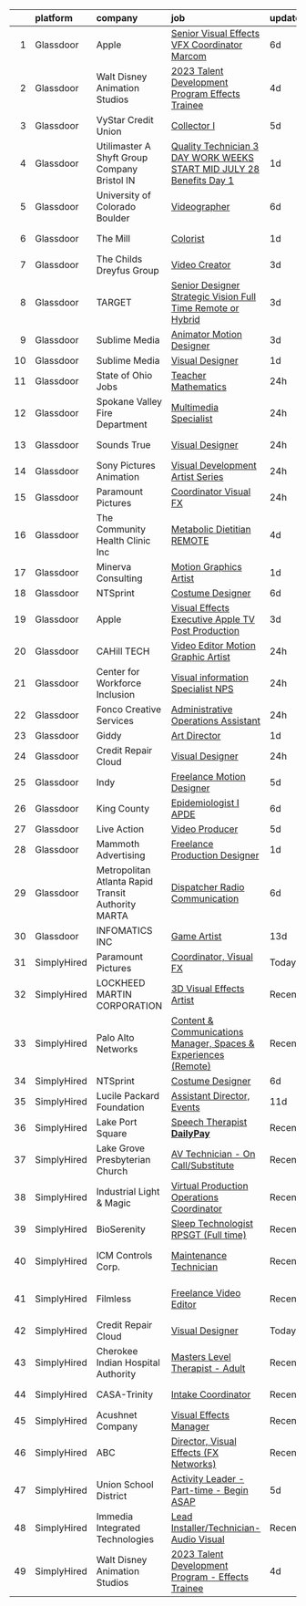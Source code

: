 

|    | platform    | company                                             | job                                                                                                                                                                                                                                                                                                                                                                                                                                                                                                                                                                                                                                                                                                                                                                                                                                                                                                                                                                              | update_time   | location           |
|---:|:------------|:----------------------------------------------------|:---------------------------------------------------------------------------------------------------------------------------------------------------------------------------------------------------------------------------------------------------------------------------------------------------------------------------------------------------------------------------------------------------------------------------------------------------------------------------------------------------------------------------------------------------------------------------------------------------------------------------------------------------------------------------------------------------------------------------------------------------------------------------------------------------------------------------------------------------------------------------------------------------------------------------------------------------------------------------------|:--------------|:-------------------|
|  1 | Glassdoor   | Apple                                               | [Senior Visual Effects  VFX  Coordinator  Marcom](https://www.glassdoor.com/partner/jobListing.htm?pos=109&ao=1136043&s=58&guid=000001833aded97e81e523f62822ea20&src=GD_JOB_AD&t=SR&vt=w&cs=1_1dd2534e&cb=1663140027139&jobListingId=1008124951461&jrtk=3-0-1gctdtmd52go8001-1gctdtmdkjrp7800-177502a4d392399e-)                                                                                                                                                                                                                                                                                                                                                                                                                                                                                                                                                                                                                                                                 | 6d            | Cupertino, CA      |
|  2 | Glassdoor   | Walt Disney Animation Studios                       | [2023 Talent Development Program   Effects Trainee](https://www.glassdoor.com/partner/jobListing.htm?pos=108&ao=1136043&s=58&guid=000001833aded97e81e523f62822ea20&src=GD_JOB_AD&t=SR&vt=w&cs=1_394baf00&cb=1663140027139&jobListingId=1008128862520&jrtk=3-0-1gctdtmd52go8001-1gctdtmdkjrp7800-75fffbc0dc0d6f25-)                                                                                                                                                                                                                                                                                                                                                                                                                                                                                                                                                                                                                                                               | 4d            | Burbank, CA        |
|  3 | Glassdoor   | VyStar Credit Union                                 | [Collector I](https://www.glassdoor.com/partner/jobListing.htm?pos=129&ao=1136043&s=58&guid=000001833aded97e81e523f62822ea20&src=GD_JOB_AD&t=SR&vt=w&cs=1_f316c89a&cb=1663140027144&jobListingId=1008127312038&jrtk=3-0-1gctdtmd52go8001-1gctdtmdkjrp7800-bd33887122b95cf0-)                                                                                                                                                                                                                                                                                                                                                                                                                                                                                                                                                                                                                                                                                                     | 5d            | Jacksonville, FL   |
|  4 | Glassdoor   | Utilimaster  A Shyft Group Company   Bristol  IN    | [Quality Technician 3 DAY WORK WEEKS START MID JULY   28 Benefits Day 1 ](https://www.glassdoor.com/partner/jobListing.htm?pos=106&ao=1110586&s=58&guid=000001833aded97e81e523f62822ea20&src=GD_JOB_AD&t=SR&vt=w&ea=1&cs=1_398108c7&cb=1663140027138&jobListingId=1008133767579&cpc=2CAED5C921A5F994&jrtk=3-0-1gctdtmd52go8001-1gctdtmdkjrp7800-2af0f9561dcbb0d7--6NYlbfkN0CYi_rnJ6tDk9y6Bl7prN6vhWaqnJg32vKJIaeoAUM-eWwypNjjsPttMiWiXj2eDSxxogwDcc9SQMCSboAL09YDvLNgp5IskXS9bRIp2d2zfYDMcs70oYK8lszPCJIKsxYh8eKWuoP_uixh8jHrjUC3cXR_tnc4InnAZbMD1ubC3CavNOypIdFpJCP_ZhDynkFu6S4twmtGPYqTNp8e9Drf-UeZomtKuLjku8WG_ZBdhP8wKT89SwSUZGvV3kNrMGdIsmX9G_idI6qvz5JtSbHqqjPMDb3AsfLYfeJMt66DpQhglGxfW_M0pkasU2NsGHD2UQAsh1v29hZjX2ILSwy05YemKEbsX4pC081y6RC5DAYMbn6PAcCSBuzeAE476nPsbvEklYgX0j8f_NoC6fkRDsQLmamFS3Z1qQ58DM_LKCL5RAQOcGMBZd9AqOJK3KWSTON_KsI1c4jtr5ej4Aj6KFcvKiMedvKr5KhwTmos9iVYCfmzkqQE5hyp_K1W_4VG4mgAB0kgS1mz7AKccAj_piK43aLWASLxfU3xG9dEB2Wme_GacqdarFiNtHomdwk%3D) | 1d            | Bristol, IN        |
|  5 | Glassdoor   | University of Colorado Boulder                      | [Videographer](https://www.glassdoor.com/partner/jobListing.htm?pos=120&ao=1136043&s=58&guid=000001833aded97e81e523f62822ea20&src=GD_JOB_AD&t=SR&vt=w&cs=1_b8edc1fc&cb=1663140027142&jobListingId=1008123762108&jrtk=3-0-1gctdtmd52go8001-1gctdtmdkjrp7800-da93c04579a50a4e-)                                                                                                                                                                                                                                                                                                                                                                                                                                                                                                                                                                                                                                                                                                    | 6d            | Boulder, CO        |
|  6 | Glassdoor   | The Mill                                            | [Colorist](https://www.glassdoor.com/partner/jobListing.htm?pos=111&ao=1136043&s=58&guid=000001833aded97e81e523f62822ea20&src=GD_JOB_AD&t=SR&vt=w&cs=1_b9ab8294&cb=1663140027139&jobListingId=1008135529367&jrtk=3-0-1gctdtmd52go8001-1gctdtmdkjrp7800-34cde9ec856f672c-)                                                                                                                                                                                                                                                                                                                                                                                                                                                                                                                                                                                                                                                                                                        | 1d            | New York, NY       |
|  7 | Glassdoor   | The Childs Dreyfus Group                            | [Video Creator](https://www.glassdoor.com/partner/jobListing.htm?pos=125&ao=1136043&s=58&guid=000001833aded97e81e523f62822ea20&src=GD_JOB_AD&t=SR&vt=w&ea=1&cs=1_907e7627&cb=1663140027143&jobListingId=1008130552471&jrtk=3-0-1gctdtmd52go8001-1gctdtmdkjrp7800-2b3fa6dd7eb320e3-)                                                                                                                                                                                                                                                                                                                                                                                                                                                                                                                                                                                                                                                                                              | 3d            | Remote             |
|  8 | Glassdoor   | TARGET                                              | [Senior Designer  Strategic Vision  Full Time Remote or Hybrid ](https://www.glassdoor.com/partner/jobListing.htm?pos=117&ao=1136043&s=58&guid=000001833aded97e81e523f62822ea20&src=GD_JOB_AD&t=SR&vt=w&cs=1_63034f07&cb=1663140027141&jobListingId=1008130637902&jrtk=3-0-1gctdtmd52go8001-1gctdtmdkjrp7800-97676a695d493dd1-)                                                                                                                                                                                                                                                                                                                                                                                                                                                                                                                                                                                                                                                  | 3d            | Minneapolis, MN    |
|  9 | Glassdoor   | Sublime Media                                       | [Animator Motion Designer](https://www.glassdoor.com/partner/jobListing.htm?pos=130&ao=1136043&s=58&guid=000001833aded97e81e523f62822ea20&src=GD_JOB_AD&t=SR&vt=w&ea=1&cs=1_4e3ff34e&cb=1663140027144&jobListingId=1008130980122&jrtk=3-0-1gctdtmd52go8001-1gctdtmdkjrp7800-eac606f2f5af83ae-)                                                                                                                                                                                                                                                                                                                                                                                                                                                                                                                                                                                                                                                                                   | 3d            | Remote             |
| 10 | Glassdoor   | Sublime Media                                       | [Visual Designer](https://www.glassdoor.com/partner/jobListing.htm?pos=128&ao=1136043&s=58&guid=000001833aded97e81e523f62822ea20&src=GD_JOB_AD&t=SR&vt=w&ea=1&cs=1_33efbd54&cb=1663140027143&jobListingId=1008134228858&jrtk=3-0-1gctdtmd52go8001-1gctdtmdkjrp7800-5c9f2687d3b71894-)                                                                                                                                                                                                                                                                                                                                                                                                                                                                                                                                                                                                                                                                                            | 1d            | Seattle, WA        |
| 11 | Glassdoor   | State of Ohio Jobs                                  | [Teacher  Mathematics ](https://www.glassdoor.com/partner/jobListing.htm?pos=116&ao=1136043&s=58&guid=000001833aded97e81e523f62822ea20&src=GD_JOB_AD&t=SR&vt=w&cs=1_09a1705f&cb=1663140027141&jobListingId=1008136482810&jrtk=3-0-1gctdtmd52go8001-1gctdtmdkjrp7800-7266895dfa43226f-)                                                                                                                                                                                                                                                                                                                                                                                                                                                                                                                                                                                                                                                                                           | 24h           | Ohio               |
| 12 | Glassdoor   | Spokane Valley Fire Department                      | [Multimedia Specialist](https://www.glassdoor.com/partner/jobListing.htm?pos=101&ao=1110586&s=58&guid=000001833aded97e81e523f62822ea20&src=GD_JOB_AD&t=SR&vt=w&ea=1&cs=1_d5a0b161&cb=1663140027137&jobListingId=1008137683547&cpc=83630893E902B957&jrtk=3-0-1gctdtmd52go8001-1gctdtmdkjrp7800-8b41addf6e98c362--6NYlbfkN0C2SVAOpOeIWQkPp9EeCSLxTLheLRty2uanDx8E9nXZ3g7Cffj4cvvBc6Luu62IeSh63Gjc3BiW3gHdmv27RBQ2UL3xAtjI2M7F8vNeFdUoYhfkPoAzoA0biGlhf8UxaHD_fnVBWElKn72wxuIyPLi2C7nI5aNoQIc0hx_jM6Pj1zjAGFYnWoNtC7o9uIl7kc4CXzjkaTIgPTvvewEVZHaJGUcWQkSg9ps0-AIpgHsY3jBYAPGxAEkdmaJjxAzxc9o3adKBLt3i4i2Nuhj86jJCUkNiz7VFGAT5oDQ4EMatDnDouLIcmcZGVXLglmkt4NxJjAB1aG_z2RczQu7G9Y_tF-NsRkIUNSWIEB0vLIbaZQZGyH1DjLklOErCXRSkZrjPJt4dkDRJifYy0mv28L-obkLSaf7dfoxd74uDgWmYP4fWJ-afyrIJyyoK5jCZi9C2GSOVAAy-yVw3DCq3CWSrKs7LNWo4fSyNXh9E7RYjLBu_0zkxTveoYOOIVDZro7yRw3Jy8Ozlmw%3D%3D)                                                                                                     | 24h           | Spokane, WA        |
| 13 | Glassdoor   | Sounds True                                         | [Visual Designer](https://www.glassdoor.com/partner/jobListing.htm?pos=118&ao=1136043&s=58&guid=000001833aded97e81e523f62822ea20&src=GD_JOB_AD&t=SR&vt=w&ea=1&cs=1_59be276a&cb=1663140027141&jobListingId=1008136172477&jrtk=3-0-1gctdtmd52go8001-1gctdtmdkjrp7800-43129ac4df26c860-)                                                                                                                                                                                                                                                                                                                                                                                                                                                                                                                                                                                                                                                                                            | 24h           | Louisville, CO     |
| 14 | Glassdoor   | Sony Pictures Animation                             | [Visual Development Artist   Series](https://www.glassdoor.com/partner/jobListing.htm?pos=113&ao=1136043&s=58&guid=000001833aded97e81e523f62822ea20&src=GD_JOB_AD&t=SR&vt=w&cs=1_050866ba&cb=1663140027140&jobListingId=1008137955354&jrtk=3-0-1gctdtmd52go8001-1gctdtmdkjrp7800-de29373453c4995d-)                                                                                                                                                                                                                                                                                                                                                                                                                                                                                                                                                                                                                                                                              | 24h           | Culver City, CA    |
| 15 | Glassdoor   | Paramount Pictures                                  | [Coordinator  Visual FX](https://www.glassdoor.com/partner/jobListing.htm?pos=115&ao=1136043&s=58&guid=000001833aded97e81e523f62822ea20&src=GD_JOB_AD&t=SR&vt=w&cs=1_fb1f824f&cb=1663140027140&jobListingId=1008136875068&jrtk=3-0-1gctdtmd52go8001-1gctdtmdkjrp7800-7b8b652dda9028a5-)                                                                                                                                                                                                                                                                                                                                                                                                                                                                                                                                                                                                                                                                                          | 24h           | Los Angeles, CA    |
| 16 | Glassdoor   | The Community Health Clinic  Inc                    | [Metabolic Dietitian   REMOTE](https://www.glassdoor.com/partner/jobListing.htm?pos=103&ao=1110586&s=58&guid=000001833aded97e81e523f62822ea20&src=GD_JOB_AD&t=SR&vt=w&ea=1&cs=1_9cdb4cbb&cb=1663140027138&jobListingId=1008129165271&cpc=E773D000C9BC26FA&jrtk=3-0-1gctdtmd52go8001-1gctdtmdkjrp7800-6162d7648cb47b75--6NYlbfkN0D0ZqxdZg2TwcIemQ4yr89eGinLCR7bn2QHXosobzuZIBtE5v5Cx1iPN3QNV9iQzMT2724C0P2kf9PiWd-cLlgyLjFwwh4cOHR_mkbaX8S9xrCnXaS18eJypFgZibvzvP5RJfj5122XeAC38FwpsR6UBDuBd7gq4aoo2YSQu0cqUYugJtz6t9eeHKER8m7i7h7VDgnwDr6bnWBKYp2Tvd4U8PBkg5vts9aV5PmA17RGlt_rW4sXBSQfWKtn2U3FUggJmx-_HQo6EwiCWA_fORuoV4Xmy-pbo6jJ9P2bVgdaqusUR_8JP7khQy1lVYqeTo97hmySc64mG-cO9M5r22-7A11RaAZvD5oy3eIEl16Lu3WgeocVrKue0GF6j3D_QxX7Leds3be1fVVXn6tdGiLhVAGkSRVL5XhzGtWy1A80ovjC3NkzMxJF7y764QIiBSytWYB61aQqqg3pcZ-jhKzh3P0cLGvUI3by0v7Aj5KKXaX_5e8N36XdtAHbxlPWiYg%3D)                                                                                                            | 4d            | Remote             |
| 17 | Glassdoor   | Minerva Consulting                                  | [Motion Graphics Artist](https://www.glassdoor.com/partner/jobListing.htm?pos=126&ao=1136043&s=58&guid=000001833aded97e81e523f62822ea20&src=GD_JOB_AD&t=SR&vt=w&ea=1&cs=1_b0f47410&cb=1663140027143&jobListingId=1008134222954&jrtk=3-0-1gctdtmd52go8001-1gctdtmdkjrp7800-91e077c834931176-)                                                                                                                                                                                                                                                                                                                                                                                                                                                                                                                                                                                                                                                                                     | 1d            | Remote             |
| 18 | Glassdoor   | NTSprint                                            | [Costume Designer](https://www.glassdoor.com/partner/jobListing.htm?pos=107&ao=1136043&s=58&guid=000001833aded97e81e523f62822ea20&src=GD_JOB_AD&t=SR&vt=w&ea=1&cs=1_6a04be07&cb=1663140027138&jobListingId=1008125068997&jrtk=3-0-1gctdtmd52go8001-1gctdtmdkjrp7800-c91b35fba03e95ee-)                                                                                                                                                                                                                                                                                                                                                                                                                                                                                                                                                                                                                                                                                           | 6d            | Remote             |
| 19 | Glassdoor   | Apple                                               | [Visual Effects Executive  Apple TV  Post Production](https://www.glassdoor.com/partner/jobListing.htm?pos=112&ao=1136043&s=58&guid=000001833aded97e81e523f62822ea20&src=GD_JOB_AD&t=SR&vt=w&cs=1_7b53f8c5&cb=1663140027139&jobListingId=1008130984242&jrtk=3-0-1gctdtmd52go8001-1gctdtmdkjrp7800-cef1915e59ab6a75-)                                                                                                                                                                                                                                                                                                                                                                                                                                                                                                                                                                                                                                                             | 3d            | Culver City, CA    |
| 20 | Glassdoor   | CAHill TECH                                         | [Video Editor   Motion Graphic Artist](https://www.glassdoor.com/partner/jobListing.htm?pos=105&ao=1110586&s=58&guid=000001833aded97e81e523f62822ea20&src=GD_JOB_AD&t=SR&vt=w&ea=1&cs=1_f1974a12&cb=1663140027138&jobListingId=1008136789858&cpc=A65DF3A704A48F9B&jrtk=3-0-1gctdtmd52go8001-1gctdtmdkjrp7800-95ecd16d55d109be--6NYlbfkN0CHpSnjIPxMtekS58WZl5Olhjo2iWL5RjE_Boe0ccr3FuGoV4i2gtzxM52I_gDoApS3fSno2zIsBcYzrcdPMQWsV2pu-S-X_LpozHPnRsQpsdCjn2okO6EhQUYKDd9v9IRgrWI-wGxamJK9uwwYNiH057cNNYMX_vyc1U4ZP9-3e06zh9JSkn3X4OXVyM2XLOBlcjxwhmrxSrsgEtzf-pHDywYLvOB0t7vOYkIuBrL-noAmliQXG-d1yNc7gj4J9UaL5AqqoCqUa8Bg6vpDVPSZjqmaTpR9gnXvj40cUJBbJTaQswYn43v-IsXq6maNRm4XgK2tb7jQiCV9jJBwfEqy5it-ofq6diutFo-1ZcLzZTRfOOGBgwkZWXQ9LcbWeRHNB5pxrjJE-DTLzhhB_Chr3obb_a61y-unFRPSOu8Uz5V_1IL9TiJn8tE2hvdToiF0ZaseMvbrYWCXmGMYZ1g0GDhmGp4hwHAhp9o2AsUfyQO3cxNVujcBnZw3iTtVFcw%3D)                                                                                                    | 24h           | Remote             |
| 21 | Glassdoor   | Center for Workforce Inclusion                      | [Visual information Specialist  NPS ](https://www.glassdoor.com/partner/jobListing.htm?pos=124&ao=1136043&s=58&guid=000001833aded97e81e523f62822ea20&src=GD_JOB_AD&t=SR&vt=w&ea=1&cs=1_30a19432&cb=1663140027142&jobListingId=1008137670926&jrtk=3-0-1gctdtmd52go8001-1gctdtmdkjrp7800-ef90cc2ddcce0307-)                                                                                                                                                                                                                                                                                                                                                                                                                                                                                                                                                                                                                                                                        | 24h           | Washington, DC     |
| 22 | Glassdoor   | Fonco Creative Services                             | [Administrative Operations Assistant](https://www.glassdoor.com/partner/jobListing.htm?pos=104&ao=1110586&s=58&guid=000001833aded97e81e523f62822ea20&src=GD_JOB_AD&t=SR&vt=w&ea=1&cs=1_826922b6&cb=1663140027138&jobListingId=1008137943445&cpc=F583A5AE0DDDFE3A&jrtk=3-0-1gctdtmd52go8001-1gctdtmdkjrp7800-aff7fbd2d6a93aef--6NYlbfkN0DWtRa9NJfjQIs4MWRRqD4F41esfMsK79cV24t80VXfzRkbbbFADk-5Zx6n6xWQ6mttnHP6zlucmNrYbOeiBqGzW481UHXAbHBGrm10uO_2MjFwTC0GIzdbTeI2JEWeUpK8kqh7pAEbCsasdd-0hZlqIm0lNnndTy6V-NT3mz2B-SBDJ_yqum-f8KDusftTYwgI77XIdrnonskWN9_7cDSQRwo_F07c9nKDn0jAKIKOJHMnzqM7So4P3fe0P-DBIsp8MGGn6tHWbewm6RRxChCcmAG6LsmnrnfQ5w3ukdN3PXrF4I7iM_KWUAC0zA0xBTvHs8L0sS5dJZaID_qxDbbHGgUrNgVMX3XSbsy6cpzC31RMm9HyxdsiGPnI6ug7anRrer8fz7jMSul1sw8Nnf2U1SAIqiEEofsbtzXCY-GtjPDQ_xjEZX_54eoa1N7vVEBTXrMlkrMb8ZeecNYTiCDkDJWXqXLjsYaQby6NGAPaoqYKTK2i7XVcNWTeo7CyFEI%3D)                                                                                                     | 24h           | Los Angeles, CA    |
| 23 | Glassdoor   | Giddy                                               | [Art Director](https://www.glassdoor.com/partner/jobListing.htm?pos=102&ao=1110586&s=58&guid=000001833aded97e81e523f62822ea20&src=GD_JOB_AD&t=SR&vt=w&ea=1&cs=1_152cbff3&cb=1663140027137&jobListingId=1008134163670&cpc=61B26E8FEFFA679F&jrtk=3-0-1gctdtmd52go8001-1gctdtmdkjrp7800-7a0d15970fa465f1--6NYlbfkN0Cd5ZvLdai7cR0fypH5_WiGezUQesq24dbKuF0ly35ya0wozhh-9z2tmb3JJfiEeQSMaNSqWuOE6Z2xZEs095X875m6M45uIXCNKdGhQivo_-G33UfQW_SppoMHHw_xuzyHGDBnr2HKR12imTK84JNnvF1XTEx1RybtwPkhTrpbEyZa4CZ9Q0guQ6KrW-oPvuB5uLcwqlrS268PprWfJkT72oh5Ijc0ya819wNx4y4SJM-UYWVoswqUkWW2LeqOAnj_oY9tl1DI6yuMHlsHXiInQ8Lfnk9k0uAfJg4XaeTqTGVLxUyYsBC5a_w7wnAQWoHvfnE6K8VR-4DdfdRfrIywb59haD4YjvqpfZL25ogzCHzW0vednoMTLEvyprKJFWPhDPgS7MprwacCvk9bUKJptAGjnAXvc1WrgQ8cCGYRTyLJbnFvxOzoLvJMNXjvtUVjRaQgxEKTWaGVbbRWOu5FD-JrYD2HPWGTHEpMelgHOBnkhUOKs-BRh0znDJJl-50%3D)                                                                                                                            | 1d            | Austin, TX         |
| 24 | Glassdoor   | Credit Repair Cloud                                 | [Visual Designer](https://www.glassdoor.com/partner/jobListing.htm?pos=110&ao=1136043&s=58&guid=000001833aded97e81e523f62822ea20&src=GD_JOB_AD&t=SR&vt=w&ea=1&cs=1_9e4fac52&cb=1663140027139&jobListingId=1008136171133&jrtk=3-0-1gctdtmd52go8001-1gctdtmdkjrp7800-1cd95d35f6f62dee-)                                                                                                                                                                                                                                                                                                                                                                                                                                                                                                                                                                                                                                                                                            | 24h           | Los Angeles, CA    |
| 25 | Glassdoor   | Indy                                                | [Freelance Motion Designer](https://www.glassdoor.com/partner/jobListing.htm?pos=121&ao=1136043&s=58&guid=000001833aded97e81e523f62822ea20&src=GD_JOB_AD&t=SR&vt=w&ea=1&cs=1_d90d2aa4&cb=1663140027142&jobListingId=1008126044232&jrtk=3-0-1gctdtmd52go8001-1gctdtmdkjrp7800-b6862fded3167529-)                                                                                                                                                                                                                                                                                                                                                                                                                                                                                                                                                                                                                                                                                  | 5d            | Remote             |
| 26 | Glassdoor   | King County                                         | [Epidemiologist I   APDE](https://www.glassdoor.com/partner/jobListing.htm?pos=122&ao=1136043&s=58&guid=000001833aded97e81e523f62822ea20&src=GD_JOB_AD&t=SR&vt=w&cs=1_22f6e14b&cb=1663140027142&jobListingId=1008124276300&jrtk=3-0-1gctdtmd52go8001-1gctdtmdkjrp7800-0d8edfbc0d2b33e6-)                                                                                                                                                                                                                                                                                                                                                                                                                                                                                                                                                                                                                                                                                         | 6d            | Seattle, WA        |
| 27 | Glassdoor   | Live Action                                         | [Video Producer](https://www.glassdoor.com/partner/jobListing.htm?pos=127&ao=1136043&s=58&guid=000001833aded97e81e523f62822ea20&src=GD_JOB_AD&t=SR&vt=w&ea=1&cs=1_861718c8&cb=1663140027143&jobListingId=1008125979357&jrtk=3-0-1gctdtmd52go8001-1gctdtmdkjrp7800-416de088a594df44-)                                                                                                                                                                                                                                                                                                                                                                                                                                                                                                                                                                                                                                                                                             | 5d            | Remote             |
| 28 | Glassdoor   | Mammoth Advertising                                 | [Freelance Production Designer](https://www.glassdoor.com/partner/jobListing.htm?pos=119&ao=1136043&s=58&guid=000001833aded97e81e523f62822ea20&src=GD_JOB_AD&t=SR&vt=w&ea=1&cs=1_e12d3696&cb=1663140027142&jobListingId=1008133925330&jrtk=3-0-1gctdtmd52go8001-1gctdtmdkjrp7800-01b7a849325b7dba-)                                                                                                                                                                                                                                                                                                                                                                                                                                                                                                                                                                                                                                                                              | 1d            | New York, NY       |
| 29 | Glassdoor   | Metropolitan Atlanta Rapid Transit Authority  MARTA | [Dispatcher Radio Communication](https://www.glassdoor.com/partner/jobListing.htm?pos=114&ao=1136043&s=58&guid=000001833aded97e81e523f62822ea20&src=GD_JOB_AD&t=SR&vt=w&cs=1_b6d5d237&cb=1663140027140&jobListingId=1008124653268&jrtk=3-0-1gctdtmd52go8001-1gctdtmdkjrp7800-59d1e2ffe0d950bb-)                                                                                                                                                                                                                                                                                                                                                                                                                                                                                                                                                                                                                                                                                  | 6d            | Atlanta, GA        |
| 30 | Glassdoor   | INFOMATICS  INC                                     | [Game Artist](https://www.glassdoor.com/partner/jobListing.htm?pos=123&ao=1136043&s=58&guid=000001833aded97e81e523f62822ea20&src=GD_JOB_AD&t=SR&vt=w&ea=1&cs=1_674aebb9&cb=1663140027142&jobListingId=1008105822132&jrtk=3-0-1gctdtmd52go8001-1gctdtmdkjrp7800-2c753e328650a1a1-)                                                                                                                                                                                                                                                                                                                                                                                                                                                                                                                                                                                                                                                                                                | 13d           | Remote             |
| 31 | SimplyHired | Paramount Pictures                                  | [Coordinator, Visual FX](https://www.simplyhired.com/job/M7zQU8IFZGnOpIr934WYuBJp4H8kLZgJtJqvshGmOk4Ef22nYzXfWg?q=visual+effects)                                                                                                                                                                                                                                                                                                                                                                                                                                                                                                                                                                                                                                                                                                                                                                                                                                                | Today         | Los Angeles, CA    |
| 32 | SimplyHired | LOCKHEED MARTIN CORPORATION                         | [3D Visual Effects Artist](https://www.simplyhired.com/job/J3GjyzAcwZmVvmk1TNEJIy9cz-07OEKPtMqbbQurOD88lapBTUgJMA?q=visual+effects)                                                                                                                                                                                                                                                                                                                                                                                                                                                                                                                                                                                                                                                                                                                                                                                                                                              | Recently      | Englewood, CO      |
| 33 | SimplyHired | Palo Alto Networks                                  | [Content & Communications Manager, Spaces & Experiences (Remote)](https://www.simplyhired.com/job/6F_4SXKRsAAApv5hkcB0-21mK1d-gQOLuGEy5dp8_J0y5konn5G-uA?q=visual+effects)                                                                                                                                                                                                                                                                                                                                                                                                                                                                                                                                                                                                                                                                                                                                                                                                       | Recently      | Santa Clara, CA    |
| 34 | SimplyHired | NTSprint                                            | [Costume Designer](https://www.simplyhired.com/job/19-YVuGfFq1tbqiwo9RRNoNhEP-CMf_alYp2ugT-1AMpJ8Krc6ziDQ?q=visual+effects)                                                                                                                                                                                                                                                                                                                                                                                                                                                                                                                                                                                                                                                                                                                                                                                                                                                      | 6d            | Remote             |
| 35 | SimplyHired | Lucile Packard Foundation                           | [Assistant Director, Events](https://www.simplyhired.com/job/J_SQGH62TVqy30ZkhAxWRRxZ67RW8S2PiT310IoUCGGGnleL2UXj-A?q=visual+effects)                                                                                                                                                                                                                                                                                                                                                                                                                                                                                                                                                                                                                                                                                                                                                                                                                                            | 11d           | Palo Alto, CA      |
| 36 | SimplyHired | Lake Port Square                                    | [Speech Therapist **DailyPay**](https://www.simplyhired.com/job/UnbmGA5ask0d3rqUECA3Vus0b1qHb1rsdbo-W4HeVzi_DQ2TQoAJ7Q?q=visual+effects)                                                                                                                                                                                                                                                                                                                                                                                                                                                                                                                                                                                                                                                                                                                                                                                                                                         | Recently      | Leesburg, FL       |
| 37 | SimplyHired | Lake Grove Presbyterian Church                      | [AV Technician - On Call/Substitute](https://www.simplyhired.com/job/tb9Lp_96v5nuqnhe0ZYtbeKN6hRlb-jVRHz1dLdsFAKeVM_Axvfv9Q?q=visual+effects)                                                                                                                                                                                                                                                                                                                                                                                                                                                                                                                                                                                                                                                                                                                                                                                                                                    | Recently      | Lake Oswego, OR    |
| 38 | SimplyHired | Industrial Light & Magic                            | [Virtual Production Operations Coordinator](https://www.simplyhired.com/job/GoNrd8hJt9uFzdq4BsE8uE5broyUBG7lYHh-w9LEAGBerH_SJJ_H6w?q=visual+effects)                                                                                                                                                                                                                                                                                                                                                                                                                                                                                                                                                                                                                                                                                                                                                                                                                             | Recently      | San Francisco, CA  |
| 39 | SimplyHired | BioSerenity                                         | [Sleep Technologist RPSGT (Full time)](https://www.simplyhired.com/job/Hx2n5AskXbNgBqXVHb4xUaOV_xQMJ_qZO6lHTknNw8XTt2i95xkEnA?q=visual+effects)                                                                                                                                                                                                                                                                                                                                                                                                                                                                                                                                                                                                                                                                                                                                                                                                                                  | Recently      | Columbia, SC       |
| 40 | SimplyHired | ICM Controls Corp.                                  | [Maintenance Technician](https://www.simplyhired.com/job/MKpG2-bxhWXWB1ZMYVBf2c8_MdwqLVLyq7l2CTEvE-p4OflQd93yUA?q=visual+effects)                                                                                                                                                                                                                                                                                                                                                                                                                                                                                                                                                                                                                                                                                                                                                                                                                                                | Recently      | North Syracuse, NY |
| 41 | SimplyHired | Filmless                                            | [Freelance Video Editor](https://www.simplyhired.com/job/F57dzS09SjhgHE77NFjPHzo9inF4RWQ9eDNyzF5b02h3XkQbCmOgGg?q=visual+effects)                                                                                                                                                                                                                                                                                                                                                                                                                                                                                                                                                                                                                                                                                                                                                                                                                                                | Recently      | San Francisco, CA  |
| 42 | SimplyHired | Credit Repair Cloud                                 | [Visual Designer](https://www.simplyhired.com/job/e0jyrkrVgy0C1zR6TbsDDRa_BxO-0x6HjyEzIAccOlT5IAgCjNz9tw?q=visual+effects)                                                                                                                                                                                                                                                                                                                                                                                                                                                                                                                                                                                                                                                                                                                                                                                                                                                       | Today         | Los Angeles, CA    |
| 43 | SimplyHired | Cherokee Indian Hospital Authority                  | [Masters Level Therapist - Adult](https://www.simplyhired.com/job/Zb1f9ndDfCV9DwGpRQtBDaD502p99LL1Fuxm0qJ1PxK8iNIQhLI8UA?q=visual+effects)                                                                                                                                                                                                                                                                                                                                                                                                                                                                                                                                                                                                                                                                                                                                                                                                                                       | Recently      | Cherokee, NC       |
| 44 | SimplyHired | CASA-Trinity                                        | [Intake Coordinator](https://www.simplyhired.com/job/rBM9NTR0W2riaPH90ygwB6Dd7AYyQ255iVjF5NZhuehOb36BXcI4lg?q=visual+effects)                                                                                                                                                                                                                                                                                                                                                                                                                                                                                                                                                                                                                                                                                                                                                                                                                                                    | Recently      | Dansville, NY      |
| 45 | SimplyHired | Acushnet Company                                    | [Visual Effects Manager](https://www.simplyhired.com/job/CuABau9b_msg9dMhS1-8HJDFCUvMom7UXnkcnC1IBkhC-rO3cuhcpg?q=visual+effects)                                                                                                                                                                                                                                                                                                                                                                                                                                                                                                                                                                                                                                                                                                                                                                                                                                                | Recently      | Carlsbad, CA       |
| 46 | SimplyHired | ABC                                                 | [Director, Visual Effects (FX Networks)](https://www.simplyhired.com/job/gSab8jzAG2-Rs5ie-7rUyLPJ1R7SmoFlNPYrmp9IxNacW5s2RR1b6Q?q=visual+effects)                                                                                                                                                                                                                                                                                                                                                                                                                                                                                                                                                                                                                                                                                                                                                                                                                                | Recently      | Los Angeles, CA    |
| 47 | SimplyHired | Union School District                               | [Activity Leader - Part-time - Begin ASAP](https://www.simplyhired.com/job/iu2z-gOuXMIvj__J6l---Ykt5fY3U1shKhRwzBghbTlcjimI3RQxbQ?q=visual+effects)                                                                                                                                                                                                                                                                                                                                                                                                                                                                                                                                                                                                                                                                                                                                                                                                                              | 5d            | San Jose, CA       |
| 48 | SimplyHired | Immedia Integrated Technologies                     | [Lead Installer/Technician-Audio Visual](https://www.simplyhired.com/job/IL_TH2SXPlz2tOw2DDE_I22xSpEewZlkJne33ZaAXd-CmCI5oTmI_A?q=visual+effects)                                                                                                                                                                                                                                                                                                                                                                                                                                                                                                                                                                                                                                                                                                                                                                                                                                | Recently      | Scottsdale, AZ     |
| 49 | SimplyHired | Walt Disney Animation Studios                       | [2023 Talent Development Program - Effects Trainee](https://www.simplyhired.com/job/k7QaaEqp7TmEa3jXen8ZaLA72-VIl7q8yQKRCTMW1ra4Rwm0rvvhpQ?q=visual+effects)                                                                                                                                                                                                                                                                                                                                                                                                                                                                                                                                                                                                                                                                                                                                                                                                                     | 4d            | Burbank, CA        |